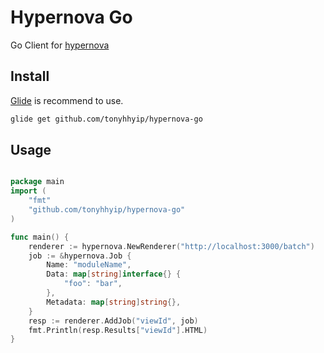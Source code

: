 # Hypernova Go

Go Client for [hypernova](https://github.com/airbnb/hypernova)

## Install

[Glide](https://glide.sh) is recommend to use.
```bash
glide get github.com/tonyhhyip/hypernova-go
```

## Usage

```go

package main
import (
	"fmt"
	"github.com/tonyhhyip/hypernova-go"
)

func main() {
	renderer := hypernova.NewRenderer("http://localhost:3000/batch")
	job := &hypernova.Job {
		Name: "moduleName",
		Data: map[string]interface{} {
			"foo": "bar",
		},
		Metadata: map[string]string{},
	}
	resp := renderer.AddJob("viewId", job)
	fmt.Println(resp.Results["viewId"].HTML)
}

```
